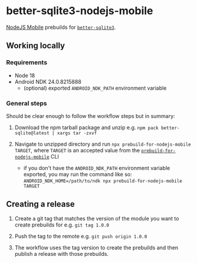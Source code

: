 # better-sqlite3-nodejs-mobile

[NodeJS Mobile](https://github.com/nodejs-mobile/nodejs-mobile) prebuilds for [`better-sqlite3`](https://www.npmjs.com/package/better-sqlite3).

## Working locally

### Requirements

- Node 18
- Android NDK 24.0.8215888
  - (optional) exported `ANDROID_NDK_PATH` environment variable

### General steps

Should be clear enough to follow the workflow steps but in summary:

1. Download the npm tarball package and unzip e.g. `npm pack better-sqlite@latest | xargs tar -zxvf`

2. Navigate to unzipped directory and run `npx prebuild-for-nodejs-mobile TARGET`, where `TARGET` is an accepted value from the [`prebuild-for-nodejs-mobile`](https://github.com/staltz/prebuild-for-nodejs-mobile) CLI
   - if you don't have the `ANDROID_NDK_PATH` environment variable exported, you may run the command like so: `ANDROID_NDK_HOME=/path/to/ndk npx prebuild-for-nodejs-mobile TARGET`

## Creating a release

1. Create a git tag that matches the version of the module you want to create prebuilds for e.g. `git tag 1.0.0`

2. Push the tag to the remote e.g. `git push origin 1.0.0`

3. The workflow uses the tag version to create the prebuilds and then publish a release with those prebuilds.
